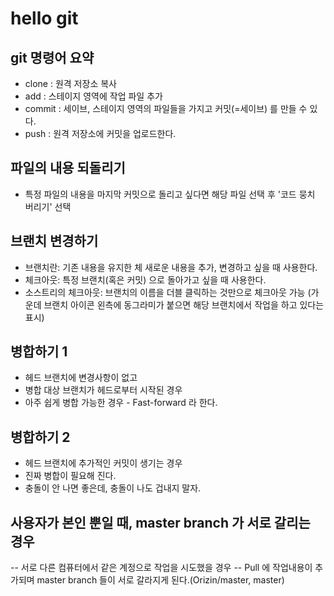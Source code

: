 # hello git

## git 명령어 요약

- clone :  원격 저장소 복사
- add : 스테이지 영역에 작업 파일 추가
- commit : 세이브, 스테이지 영역의 파일들을 가지고 커밋(=세이브) 를 만들 수 있다.
- push : 원격 저장소에 커밋을 업로드한다.

## 파일의 내용 되돌리기

- 특정 파일의 내용을 마지막 커밋으로 돌리고 싶다면 해당 파일 선택 후 '코드 뭉치 버리기' 선택

## 브랜치 변경하기

- 브랜치란: 기존 내용을 유지한 체 새로운 내용을 추가, 변경하고 싶을 때 사용한다.
- 체크아웃: 특정 브랜치(혹은 커밋) 으로 돌아가고 싶을 때 사용한다.
- 소스트리의 체크아웃: 브랜치의 이름을 더블 클릭하는 것만으로 체크아웃 가능
(가운데 브랜치 아이콘 왼측에 동그라미가 붙으면 해당 브랜치에서 작업을 하고 있다는 표시)

## 병합하기 1

- 헤드 브랜치에 변경사항이 없고
- 병합 대상 브랜치가 헤드로부터 시작된 경우
- 아주 쉽게 병합 가능한 경우 - Fast-forward 라 한다.

## 병합하기 2

- 헤드 브랜치에 추가적인 커밋이 생기는 경우
- 진짜 병합이 필요해 진다.
- 충돌이 안 나면 좋은데, 충돌이 나도 겁내지 말자.

## 사용자가 본인 뿐일 때, master branch 가 서로 갈리는 경우
-- 서로 다른 컴퓨터에서 같은 계정으로 작업을 시도했을 경우
-- Pull 에 작업내용이 추가되며 master branch 들이 서로 갈라지게 된다.(Orizin/master, master)